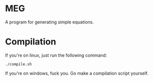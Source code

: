 # MEG
A program for generating simple equations.

# Compilation
If you're on linux, just run the following command:
```
./compile.sh
```

If you're on windows, fuck you. Go make a compilation script yourself.
